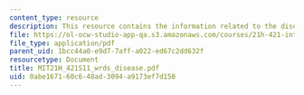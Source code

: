 ```yaml
---
content_type: resource
description: This resource contains the information related to the disease environment.
file: https://ol-ocw-studio-app-qa.s3.amazonaws.com/courses/21h-421-introduction-to-environmental-history-spring-2011/0abe167160c648ad3094a9173ef7d150_MIT21H_421S11_wrds_disease.pdf
file_type: application/pdf
parent_uid: 1bcc44a0-e9d7-7aff-a022-ed67c2dd632f
resourcetype: Document
title: MIT21H_421S11_wrds_disease.pdf
uid: 0abe1671-60c6-48ad-3094-a9173ef7d150
---
```

